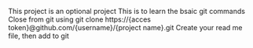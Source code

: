 This project is an optional project
This is to learn the bsaic git commands
Close from git using git clone https://{acces token}@github.com/{username}/{project name}.git
Create your read me file, then add to git
